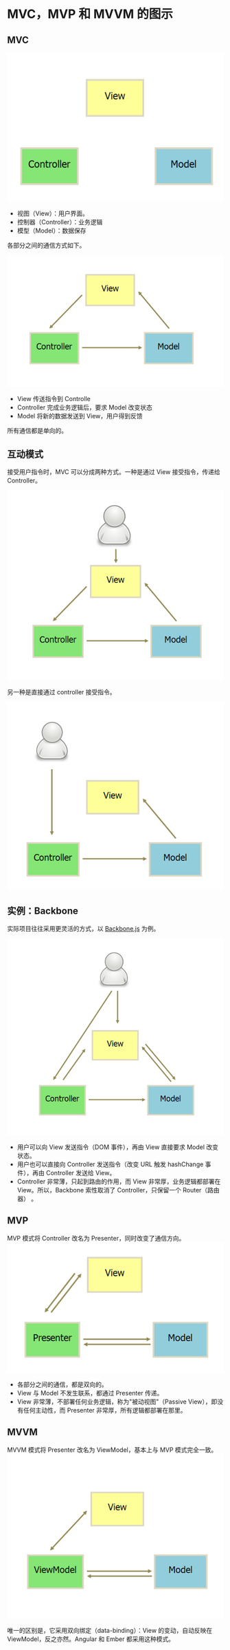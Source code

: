 # MVC，MVP 和 MVVM 的图示

## MVC

![](./imgs/bg2015020104.png)

-   视图（View）：用户界面。
-   控制器（Controller）：业务逻辑
-   模型（Model）：数据保存

各部分之间的通信方式如下。

![](./imgs/bg2015020105.png)

-   View 传送指令到 Controlle
-   Controller 完成业务逻辑后，要求 Model 改变状态
-   Model 将新的数据发送到 View，用户得到反馈

所有通信都是单向的。

## 互动模式

接受用户指令时，MVC 可以分成两种方式。一种是通过 View 接受指令，传递给 Controller。

![](./imgs/bg2015020106.png)

另一种是直接通过 controller 接受指令。

![](./imgs/bg2015020107.png)

## 实例：Backbone

实际项目往往采用更灵活的方式，以 [Backbone.js]() 为例。

![](./imgs/bg2015020108.png)

-   用户可以向 View 发送指令（DOM 事件），再由 View 直接要求 Model 改变状态。
-   用户也可以直接向 Controller 发送指令（改变 URL 触发 hashChange 事件），再由 Controller 发送给 View。
-   Controller 非常薄，只起到路由的作用，而 View 非常厚，业务逻辑都部署在 View。所以，Backbone 索性取消了 Controller，只保留一个 Router（路由器） 。

## MVP

MVP 模式将 Controller 改名为 Presenter，同时改变了通信方向。
![](./imgs/bg2015020109.png)

-   各部分之间的通信，都是双向的。
-   View 与 Model 不发生联系，都通过 Presenter 传递。
-   View 非常薄，不部署任何业务逻辑，称为"被动视图"（Passive View），即没有任何主动性，而 Presenter 非常厚，所有逻辑都部署在那里。

## MVVM

MVVM 模式将 Presenter 改名为 ViewModel，基本上与 MVP 模式完全一致。
![](./imgs/bg2015020110.png)

唯一的区别是，它采用双向绑定（data-binding）：View 的变动，自动反映在 ViewModel，反之亦然。Angular 和 Ember 都采用这种模式。
